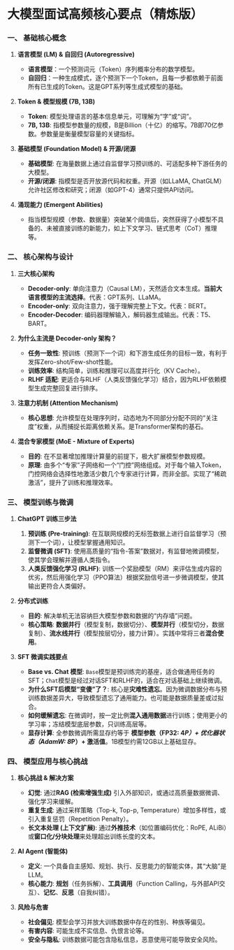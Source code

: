 # 大模型面试高频核心要点（精炼版）

### 一、 基础核心概念

1.  **语言模型 (LM) & 自回归 (Autoregressive)**
    *   **语言模型**：一个预测词元（Token）序列概率分布的数学模型。
    *   **自回归**：一种生成模式，逐个预测下一个Token，且每一步都依赖于前面所有已生成的Token。这是GPT系列等生成式模型的基础。

2.  **Token & 模型规模 (7B, 13B)**
    *   **Token**: 模型处理语言的基本信息单元，可理解为“字”或“词”。
    *   **7B, 13B**: 指模型参数量的规模，B是Billion（十亿）的缩写。7B即70亿参数。参数量是衡量模型容量的关键指标。

3.  **基础模型 (Foundation Model) & 开源/闭源**
    *   **基础模型**: 在海量数据上通过自监督学习预训练的、可适配多种下游任务的大模型。
    *   **开源/闭源**: 指模型是否开放源代码和权重。开源（如LLaMA, ChatGLM）允许社区修改和研究；闭源（如GPT-4）通常只提供API访问。

4.  **涌现能力 (Emergent Abilities)**
    *   指当模型规模（参数、数据量）突破某个阈值后，突然获得了小模型不具备的、未被直接训练的新能力，如上下文学习、链式思考（CoT）推理等。

### 二、 核心架构与设计

1.  **三大核心架构**
    *   **Decoder-only**: 单向注意力（Causal LM），天然适合文本生成。**当前大语言模型的主流选择**。代表：GPT系列、LLaMA。
    *   **Encoder-only**: 双向注意力，强于理解完整上下文。代表：BERT。
    *   **Encoder-Decoder**: 编码器理解输入，解码器生成输出。代表：T5、BART。

2.  **为什么主流是 Decoder-only 架构？**
    *   **任务一致性**: 预训练（预测下一个词）和下游生成任务的目标一致，有利于发挥Zero-shot/Few-shot性能。
    *   **训练效率**: 结构简单，训练和推理可以高度并行化（KV Cache）。
    *   **RLHF 适配**: 更适合与RLHF（人类反馈强化学习）结合，因为RLHF依赖模型生成完整回复进行排序。

3.  **注意力机制 (Attention Mechanism)**
    *   **核心思想**: 允许模型在处理序列时，动态地为不同部分分配不同的“关注度”权重，从而捕捉长距离依赖关系。是Transformer架构的基石。

4.  **混合专家模型 (MoE - Mixture of Experts)**
    *   **目的**: 在不显著增加推理计算量的前提下，极大扩展模型参数规模。
    *   **原理**: 由多个“专家”子网络和一个“门控”网络组成。对于每个输入Token，门控网络会选择性地激活少数几个专家进行计算，而非全部。实现了“稀疏激活”，提升了训练和推理效率。

### 三、 模型训练与微调

1.  **ChatGPT 训练三步法**
    1.  **预训练 (Pre-training)**: 在互联网规模的无标签数据上进行自监督学习（预测下一个词），让模型掌握通用知识。
    2.  **监督微调 (SFT)**: 使用高质量的“指令-答案”数据对，有监督地微调模型，使其学会理解并遵循人类指令。
    3.  **人类反馈强化学习 (RLHF)**: 训练一个奖励模型（RM）来评估生成内容的优劣，然后用强化学习（PPO算法）根据奖励信号进一步微调模型，使其输出更符合人类偏好。

2.  **分布式训练**
    *   **目的**: 解决单机无法容纳巨大模型参数和数据的“内存墙”问题。
    *   **核心策略**: **数据并行**（模型复制，数据切分）、**模型并行**（模型切分，数据复制）、**流水线并行**（模型按层切分，接力计算）。实践中常将三者**混合使用**。

3.  **SFT 微调实践要点**
    *   **Base vs. Chat 模型**: `Base`模型是预训练完的基座，适合做通用任务的SFT；`Chat`模型是经过对话SFT和RLHF的，适合在对话基础上继续微调。
    *   **为什么SFT后模型“变傻”了？**: 核心是**灾难性遗忘**。因为微调数据分布与预训练数据差异大，导致模型遗忘了通用能力。也可能是数据质量差或过拟合。
    *   **如何缓解遗忘**: 在微调时，按一定比例**混入通用数据**进行训练；使用更小的学习率；冻结模型底层参数，只训练高层等。
    *   **显存计算**: 全参数微调所需显存约等于 **模型参数（FP32: 4*P）+ 优化器状态（AdamW: 8*P）+ 激活值**。1B模型约需12GB以上基础显存。

### 四、 模型应用与核心挑战

1.  **核心挑战 & 解决方案**
    *   **幻觉**: 通过**RAG (检索增强生成)** 引入外部知识，或通过高质量数据微调、强化学习来缓解。
    *   **重复生成**: 通过采样策略（Top-k, Top-p, Temperature）增加多样性，或引入重复惩罚（Repetition Penalty）。
    *   **长文本处理 (上下文扩展)**: 通过**外推技术**（如位置编码优化：RoPE, ALiBi）或**窗口化/分块处理**来处理超出训练长度的文本。

2.  **AI Agent (智能体)**
    *   **定义**: 一个具备自主感知、规划、执行、反思能力的智能实体，其“大脑”是LLM。
    *   **核心能力**: **规划**（任务拆解）、**工具调用**（Function Calling，与外部API交互）、**记忆**、**反思**（自我纠错）。

3.  **风险与危害**
    *   **社会偏见**: 模型会学习并放大训练数据中存在的性别、种族等偏见。
    *   **有害内容**: 可能生成不实信息、仇恨言论等。
    *   **安全与隐私**: 训练数据可能包含隐私信息，恶意使用可能导致安全风险。

